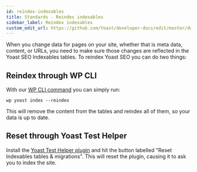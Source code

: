 ```yaml
---
id: reindex-indexables
title: Standards - Reindex indexables
sidebar_label: Reindex indexables
custom_edit_url: https://github.com/Yoast/developer-docs/edit/master/docs/standards/reindex-indexables.md
---
```


When you change data for pages on your site, whether that is meta data, content, or URLs, you need to make sure those changes are reflected in the Yoast SEO Indexables tables. To reindex Yoast SEO you can do two things:

## Reindex through WP CLI

With our [WP CLI command](../customization/yoast-seo/indexables-cli.md) you can simply run:

```shell script
wp yoast index --reindex
```

This will remove the content from the tables and reindex all of them, so your data is up to date.

## Reset through Yoast Test Helper

Install the [Yoast Test Helper plugin](https://wordpress.org/plugins/yoast-test-helper/) and hit the button labelled "Reset Indexables tables & migrations". This will reset the plugin, causing it to ask you to index the site.